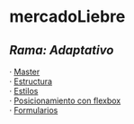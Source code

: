 # mercadoLiebre
## *Rama: Adaptativo*

· [Master](https://github.com/Ale-253/mercadoLiebre/tree/master)  
· [Estructura](https://github.com/Ale-253/mercadoLiebre/tree/estructura)  
· [Estilos](https://github.com/Ale-253/mercadoLiebre/edit/estilos)  
· [Posicionamiento con flexbox](https://github.com/Ale-253/mercadoLiebre/tree/flexbox)  
· [Formularios](https://github.com/Ale-253/mercadoLiebre/tree/formularios)
